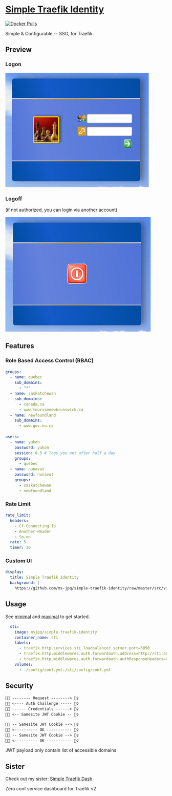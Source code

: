 # [Simple Traefik Identity](https://ms-jpq.github.io/simple-traefik-identity/)

[![Docker Pulls](https://img.shields.io/docker/pulls/msjpq/simple-traefik-identity.svg)](https://hub.docker.com/r/msjpq/simple-traefik-identity.svg/)

Simple & Configurable -- SSO, for Traefik.

## Preview

### Logon

![login img](https://github.com/ms-jpq/simple-traefik-identity/raw/master/preview/login.png)

### Logoff

(if not authorized, you can login via another account)

![logoff img](https://github.com/ms-jpq/simple-traefik-identity/raw/master/preview/logoff.png)

## Features

### Role Based Access Control (RBAC)

```yaml
groups:
  - name: quebec
    sub_domains:
      - "*"
  - name: saskatchewan
    sub_domains:
      - canada.ca
      - www.tourismnewbrunswick.ca
  - name: newfoundland
    sub_domains:
      - www.gov.nu.ca

users:
  - name: yukon
    password: yukon
    session: 0.5 # logs you out after half a day
    groups:
      - quebec
  - name: nunavut
    password: nunavut
    groups:
      - saskatchewan
      - newfoundland
```

### Rate Limit

```yaml
rate_limit:
  headers:
    - Cf-Connecting-Ip
    - Another-Header
    - So-on
  rate: 5
  timer: 30
```

### Custom UI

```yaml
display:
  title: Simple Traefik Identity
  background: |-
    https://github.com/ms-jpq/simple-traefik-identity/raw/master/src/views/assets/xp.jpg
```

## Usage

See [minimal](https://github.com/ms-jpq/simple-traefik-identity/blob/master/examples/minimal_conf.yml) and [maximal](https://github.com/ms-jpq/simple-traefik-identity/blob/master/examples/maximal_conf.yml) to get started.

```yaml
  sti:
    image: msjpq/simple-traefik-identity
    container_name: sti
    labels:
      - traefik.http.services.sti.loadbalancer.server.port=5050
      - traefik.http.middlewares.auth.forwardauth.address=http://sti:5050
      - traefik.http.middlewares.auth.forwardauth.authResponseHeaders=X-Forwarded-User
    volumes:
      - ./config/conf.yml:/sti/config/conf.yml
```

## Security

```txt
👩‍💻 -------- Request --------> 👮‍♀️
👩‍💻 <---- Auth Challenge ----- 👮‍♀️
👩‍💻 ------ Credentials ------> 👮‍♀️
👩‍💻 <-- Samesite JWT Cookie -- 👮‍♀️
```

```txt
👩‍💻 -- Samesite JWT Cookie --> 👮‍♀️
👩‍💻 <---------- OK ----------- 👮‍♀️
👩‍💻 -- Samesite JWT Cookie --> 👮‍♀️
👩‍💻 <---------- OK ----------- 👮‍♀️
```

JWT payload only contain list of accessible domains

## Sister

Check out my sister: [Simple Traefik Dash](https://ms-jpq.github.io/simple-traefik-dash/)

Zero conf service dashboard for Traefik v2
